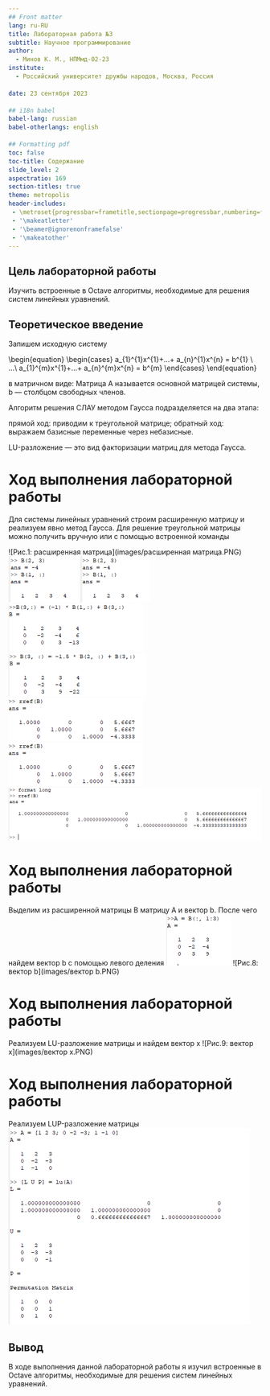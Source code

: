 ```yaml
---
## Front matter
lang: ru-RU
title: Лабораторная работа №3
subtitle: Научное программирование
author:
  - Минов К. М., НПМмд-02-23
institute:
  - Российский университет дружбы народов, Москва, Россия

date: 23 сентября 2023

## i18n babel
babel-lang: russian
babel-otherlangs: english

## Formatting pdf
toc: false
toc-title: Содержание
slide_level: 2
aspectratio: 169
section-titles: true
theme: metropolis
header-includes:
 - \metroset{progressbar=frametitle,sectionpage=progressbar,numbering=fraction}
 - '\makeatletter'
 - '\beamer@ignorenonframefalse'
 - '\makeatother'
---
```


## Цель лабораторной работы

Изучить встроенные в Octave алгоритмы, необходимые для решения систем линейных уравнений.

## Теоретическое введение

Запишем исходную систему

\begin{equation} \begin{cases} a_{1}^{1}x^{1}+...+ a_{n}^{1}x^{n} = b^{1} \ ...\ a_{1}^{m}x^{1}+...+ a_{n}^{m}x^{n} = b^{m} \end{cases} \end{equation}

в матричном виде: 
Матрица A называется основной матрицей системы, b — столбцом свободных членов.

Алгоритм решения СЛАУ методом Гаусса подразделяется на два этапа:

прямой ход: приводим к треугольной матрице;
обратный ход: выражаем базисные переменные через небазисные.

LU-разложение — это вид факторизации матриц для метода Гаусса. 

# Ход выполнения лабораторной работы

Для системы линейных уравнений строим расширенную матрицу и реализуем явно метод Гаусса. Для решение треугольной матрицы можно получить вручную или с помощью встроенной команды

![Рис.1: расширенная матрица](images/расширенная матрица.PNG)
![Рис.2: поэлементно.](images/поэлементно.PNG)
![Рис.2: поэлементно.](images/поэлементно.PNG)
![Рис.3: 31](images/31.PNG)
![Рис.4: 31](images/32.PNG)
![Рис.5: rref](images/rref.PNG)
![Рис.5: rref](images/rref.PNG)
![Рис.6: формат](images/формат.PNG)


# Ход выполнения лабораторной работы
Выделим из расширенной матрицы B матрицу A и вектор b. После чего найдем вектор b с помощью левого деления
![Рис.7: Выделение](images/Выделение.PNG)
![Рис.8: вектор b](images/вектор b.PNG)


# Ход выполнения лабораторной работы
Реализуем LU-разложение матрицы и найдем вектор x
![Рис.9: вектор x](images/вектор x.PNG)

# Ход выполнения лабораторной работы
Реализуем LUP-разложение матрицы
![Рис.10: LUP](images/LUP.PNG)


## Вывод
В ходе выполнения данной лабораторной работы я изучил встроенные в Octave алгоритмы, необходимые для решения систем линейных уравнений.
